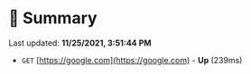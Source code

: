 # 📖 Summary
Last updated: **11/25/2021, 3:51:44 PM**

- `GET` [https://google.com](https://google.com) - **Up** (239ms)
